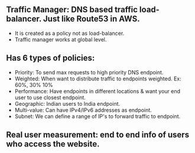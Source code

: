 
Traffic Manager: DNS based traffic load-balancer. Just like Route53 in AWS.
--
* It is created as a policy not as load-balancer.
* Traffic manager works at global level.

Has 6 types of policies:
--
* Priority: To send max requests to high priority DNS endpoint.
* Weighted: When want to distribute traffic to endpoints weighted. Ex: 60%, 30% 10%
* Performance: Have endpoints in different locations & want your end user to use closest endpoint.
* Geographic: Indian users to India endpoint.
* Multi-value: Can have IPv4/IPv6 addresses as endpoint.
* Subnet: We can define a range of IP's to forward traffic to endpoint.


Real user measurement: end to end info of users who access the website.
--
